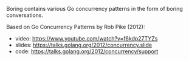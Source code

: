 Boring contains various Go concurrency patterns in the form of boring conversations. 

Based on Go Concurrency Patterns by Rob Pike (2012):

* video: https://www.youtube.com/watch?v=f6kdp27TYZs
* slides: https://talks.golang.org/2012/concurrency.slide
* code:	https://talks.golang.org/2012/concurrency/support
